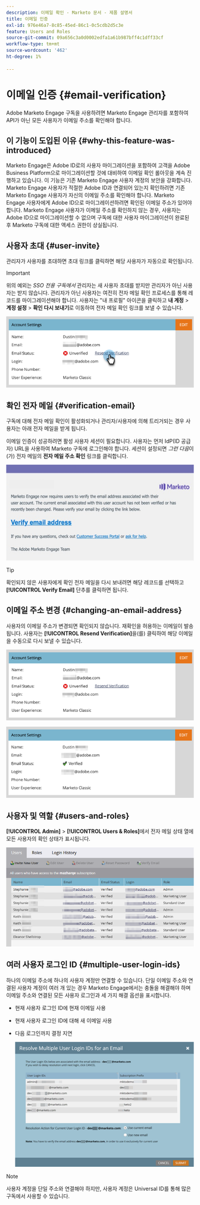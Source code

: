 ```yaml
---
description: 이메일 확인 - Marketo 문서 - 제품 설명서
title: 이메일 인증
exl-id: 976e46a7-8c85-45ed-86c1-0c5cdb2d5c3e
feature: Users and Roles
source-git-commit: 09a656c3a0d0002edfa1a61b987bff4c1dff33cf
workflow-type: tm+mt
source-wordcount: '462'
ht-degree: 1%

---
```


# 이메일 인증 {#email-verification}

Adobe Marketo Engage 구독을 사용하려면 Marketo Engage 관리자를 포함하여 API가 아닌 모든 사용자가 이메일 주소를 확인해야 합니다.

## 이 기능이 도입된 이유 {#why-this-feature-was-introduced}

Marketo Engage은 Adobe ID로의 사용자 마이그레이션을 포함하여 고객을 Adobe Business Platform으로 마이그레이션할 것에 대비하여 이메일 확인 롤아웃을 계속 진행하고 있습니다. 이 기능은 기존 Marketo Engage 사용자 계정의 보안을 강화합니다. Marketo Engage 사용자가 적절한 Adobe ID과 연결되어 있는지 확인하려면 기존 Marketo Engage 사용자가 자신의 이메일 주소를 확인해야 합니다. Marketo Engage 사용자에게 Adobe ID으로 마이그레이션하려면 확인된 이메일 주소가 있어야 합니다. Marketo Engage 사용자가 이메일 주소를 확인하지 않는 경우, 사용자는 Adobe ID으로 마이그레이션할 수 없으며 구독에 대한 사용자 마이그레이션이 완료된 후 Marketo 구독에 대한 액세스 권한이 상실됩니다.

## 사용자 초대 {#user-invite}

관리자가 사용자를 초대하면 초대 링크를 클릭하면 해당 사용자가 자동으로 확인됩니다.

>[!IMPORTANT]
>
>위의 예외는 _SSO 전용 구독에서_ 관리자는 새 사용자 초대를 받지만 관리자가 아닌 사용자는 받지 않습니다. 관리자가 아닌 사용자는 여전히 전자 메일 확인 프로세스를 통해 레코드를 마이그레이션해야 합니다. 사용자는 &quot;내 프로필&quot; 아이콘을 클릭하고 **내 계정** > **계정 설정** > **확인 다시 보내기**&#x200B;로 이동하여 전자 메일 확인 링크를 보낼 수 있습니다.

![](assets/email-verification-1.png)

## 확인 전자 메일 {#verification-email}

구독에 대해 전자 메일 확인이 활성화되거나 관리자/사용자에 의해 트리거되는 경우 사용자는 아래 전자 메일을 받게 됩니다.

이메일 인증이 성공하려면 활성 사용자 세션이 필요합니다. 사용자는 먼저 IdP(ID 공급자) URL을 사용하여 Marketo 구독에 로그인해야 합니다. 세션이 설정되면 _그런 다음_&#x200B;이(가) 전자 메일의 **전자 메일 주소 확인** 링크를 클릭합니다.

![](assets/email-verification-2.png)

>[!TIP]
>
>확인되지 않은 사용자에게 확인 전자 메일을 다시 보내려면 해당 레코드를 선택하고 **[!UICONTROL Verify Email]** 단추를 클릭하면 됩니다.

## 이메일 주소 변경 {#changing-an-email-address}

사용자의 이메일 주소가 변경되면 확인되지 않습니다. 재확인을 허용하는 이메일이 발송됩니다. 사용자는 **[!UICONTROL Resend Verification]**&#x200B;을(를) 클릭하여 해당 이메일을 수동으로 다시 보낼 수 있습니다.

![](assets/email-verification-3.png)

![](assets/email-verification-4.png)

## 사용자 및 역할 {#users-and-roles}

**[!UICONTROL Admin]** > **[!UICONTROL Users & Roles]**&#x200B;에서 전자 메일 상태 열에 모든 사용자의 확인 상태가 표시됩니다.

![](assets/email-verification-5.png)

## 여러 사용자 로그인 ID {#multiple-user-login-ids}

하나의 이메일 주소에 하나의 사용자 계정만 연결할 수 있습니다. 단일 이메일 주소와 연결된 사용자 계정이 여러 개 있는 경우 Marketo Engage에서는 충돌을 해결해야 하며 이메일 주소와 연결된 모든 사용자 로그인과 세 가지 해결 옵션을 표시합니다.

* 현재 사용자 로그인 ID에 현재 이메일 사용
* 현재 사용자 로그인 ID에 대해 새 이메일 사용
* 다음 로그인까지 결정 지연

  ![](assets/email-verification-6.png)

>[!NOTE]
>
>사용자 계정을 단일 주소와 연결해야 하지만, 사용자 계정은 Universal ID를 통해 많은 구독에서 사용할 수 있습니다.
